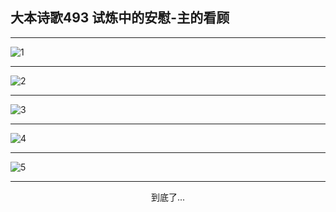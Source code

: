 
## 大本诗歌493 试炼中的安慰-主的看顾
        
<div id="aplayer0"></div>

---

<img alt="1" data-original="https://cdn.jsdelivr.net/gh/k34869/shi/data/d0492/1">

---

<img alt="2" data-original="https://cdn.jsdelivr.net/gh/k34869/shi/data/d0492/2">

---

<img alt="3" data-original="https://cdn.jsdelivr.net/gh/k34869/shi/data/d0492/3">

---

<img alt="4" data-original="https://cdn.jsdelivr.net/gh/k34869/shi/data/d0492/4">

---

<img alt="5" data-original="https://cdn.jsdelivr.net/gh/k34869/shi/data/d0492/5">

---

<p style="text-align: center">到底了...</p>

<script src="/js/dist-view.js"></script>

<script>
MAIN.id = 'd0492';
        
const ap0 = new APlayer({
    container: document.getElementById('aplayer0'),
    volume: 1,
    loop: 'none',
    preload: 'none',
    audio: [{
        name: '大本诗歌493.mp3',
        artist: '大本诗歌',
        url: 'https://res.wx.qq.com/voice/getvoice?mediaid=MzI0NTk3MDM5M18yMjQ3NDkzNjQ5',
        cover: '/favicon'
    }]
});
</script>

